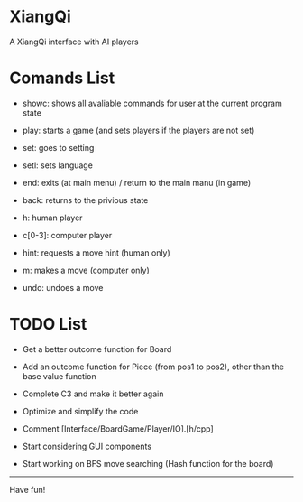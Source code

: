 # XiangQi
A XiangQi interface with AI players

# Comands List

- showc: shows all avaliable commands for user at the current program state

- play: starts a game (and sets players if the players are not set)

- set: goes to setting

- setl: sets language

- end: exits (at main menu) / return to the main manu (in game)

- back: returns to the privious state

- h: human player

- c[0-3]: computer player

- hint: requests a move hint (human only)

- m: makes a move (computer only)

- undo: undoes a move

# TODO List
- Get a better outcome function for Board

- Add an outcome function for Piece (from pos1 to pos2), other than the base value function

- Complete C3 and make it better again

- Optimize and simplify the code

- Comment [Interface/BoardGame/Player/IO].[h/cpp]

- Start considering GUI components

- Start working on BFS move searching (Hash function for the board)



---
Have fun!
